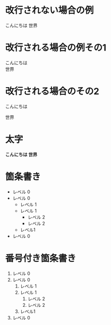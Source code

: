 # 改行されない場合の例
こんにちは
世界

# 改行される場合の例その1
こんにちは  
世界

# 改行される場合のその2
こんにちは

世界

# 太字
**こんにちは 世界**

# 箇条書き
- レベル 0
-  レベル 0
   - レベル 1
    - レベル 1
      - レベル 2
      - レベル 2
   - レベル1
- レベル 0

# 番号付き箇条書き
1. レベル 0
1. レベル 0
   1. レベル 1
   1. レベル 1
      1. レベル 2
      1. レベル 2
    1. レベル1
1. レベル 0
